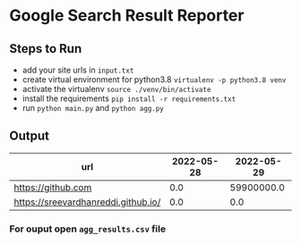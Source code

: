 # Google Search Result Reporter

## Steps to Run

- add your site urls in `input.txt`
- create virtual environment for python3.8 `virtualenv -p python3.8 venv`
- activate the virtualenv `source ./venv/bin/activate`
- install the requirements `pip install -r requirements.txt`
- run `python main.py` and `python agg.py`

## Output

| url                                 | 2022-05-28 | 2022-05-29 |
| ----------------------------------- | ---------- | ---------- |
| https://github.com                  | 0.0        | 59900000.0 |
| https://sreevardhanreddi.github.io/ | 0.0        | 0.0        |

### For ouput open `agg_results.csv` file
